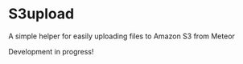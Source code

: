 S3upload
========

A simple helper for easily uploading files to Amazon S3 from Meteor

Development in progress!
